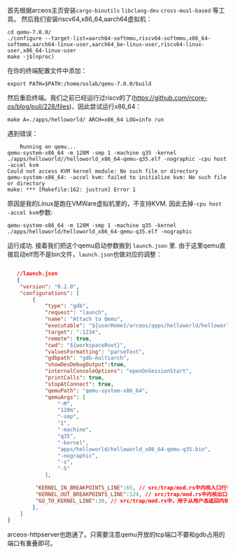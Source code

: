首先根据arceos主页安装`cargo-binutils` `libclang-dev` `cross-musl-based` 等工具。
然后我们安装riscv64,x86_64,aarch64虚拟机：
```shell
cd qemu-7.0.0/
./configure --target-list=aarch64-softmmu,riscv64-softmmu,x86_64-softmmu,aarch64-linux-user,aarch64_be-linux-user,riscv64-linux-user,x86_64-linux-user
make -j$(nproc)
```
在你的终端配置文件中添加：
```
export PATH=$PATH:/home/oslab/qemu-7.0.0/build
```
然后重启终端。我们之前已经运行过riscv的了(<https://github.com/rcore-os/blog/pull/228/files>)，因此尝试运行x86_64：
```
make A=./apps/helloworld/ ARCH=x86_64 LOG=info run
```
遇到错误：
```
    Running on qemu...
qemu-system-x86_64 -m 128M -smp 1 -machine q35 -kernel ./apps/helloworld//helloworld_x86_64-qemu-q35.elf -nographic -cpu host -accel kvm
Could not access KVM kernel module: No such file or directory
qemu-system-x86_64: -accel kvm: failed to initialize kvm: No such file or directory
make: *** [Makefile:162: justrun] Error 1

```
原因是我的Linux是跑在VMWare虚拟机里的，不支持KVM. 因此去掉`-cpu host -accel kvm`参数:
```
qemu-system-x86_64 -m 128M -smp 1 -machine q35 -kernel ./apps/helloworld/helloworld_x86_64-qemu-q35.elf -nographic
```

运行成功. 接着我们把这个qemu启动参数搬到 `launch.json` 里. 由于这里qemu直接启动elf而不是bin文件，`launch.json`也做对应的调整：
```json

   //launch.json
   {
    "version": "0.2.0",
    "configurations": [
        {
            "type": "gdb",
            "request": "launch",
            "name": "Attach to Qemu",
            "executable": "${userHome}/arceos/apps/helloworld/helloworld_x86_64-qemu-q35.elf",
            "target": ":1234",
            "remote": true,
            "cwd": "${workspaceRoot}",
            "valuesFormatting": "parseText",
            "gdbpath": "gdb-multiarch",
            "showDevDebugOutput":true,
            "internalConsoleOptions": "openOnSessionStart",
            "printCalls": true,
            "stopAtConnect": true,
            "qemuPath": "qemu-system-x86_64",
            "qemuArgs": [
                "-M",
                "128m",
                "-smp",
                "1",
                "-machine",
                "q35",
                "-kernel",
                "apps/helloworld/helloworld_x86_64-qemu-q35.bin",
                "-nographic",
                "-s",
                "-S"
            ],

         "KERNEL_IN_BREAKPOINTS_LINE":65, // src/trap/mod.rs中内核入口行号。可能要修改
         "KERNEL_OUT_BREAKPOINTS_LINE":124, // src/trap/mod.rs中内核出口行号。可能要修改
         "GO_TO_KERNEL_LINE":30, // src/trap/mod.rs中，用于从用户态返回内核的断点行号。在rCore-Tutorial-v3中，这是set_user_trap_entry函数中的stvec::write(TRAMPOLINE as usize, TrapMode::Direct);语句。
        },
    ]
}
```

arceos-httpserver也跑通了。只需要注意qemu开放的tcp端口不要和gdb占用的端口有重叠即可。
